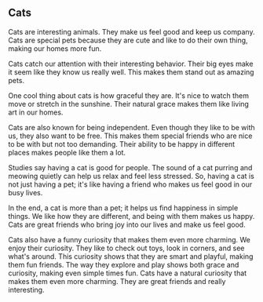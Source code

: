 ## Cats

Cats are interesting animals. They make us feel good and keep us company. Cats are special pets because they are cute and like to do their own thing, making our homes more fun.

Cats catch our attention with their interesting behavior. Their big eyes make it seem like they know us really well. This makes them stand out as amazing pets.

One cool thing about cats is how graceful they are. It's nice to watch them move or stretch in the sunshine. Their natural grace makes them like living art in our homes.

Cats are also known for being independent. Even though they like to be with us, they also want to be free. This makes them special friends who are nice to be with but not too demanding. Their ability to be happy in different places makes people like them a lot.

Studies say having a cat is good for people. The sound of a cat purring and meowing quietly can help us relax and feel less stressed. So, having a cat is not just having a pet; it's like having a friend who makes us feel good in our busy lives.

In the end, a cat is more than a pet; it helps us find happiness in simple things. We like how they are different, and being with them makes us happy. Cats are great friends who bring joy into our lives and make us feel good.

Cats also have a funny curiosity that makes them even more charming. We enjoy their curiosity. They like to check out toys, look in corners, and see what's around. This curiosity shows that they are smart and playful, making them fun friends. The way they explore and play shows both grace and curiosity, making even simple times fun. Cats have a natural curiosity that makes them even more charming. They are great friends and really interesting.
